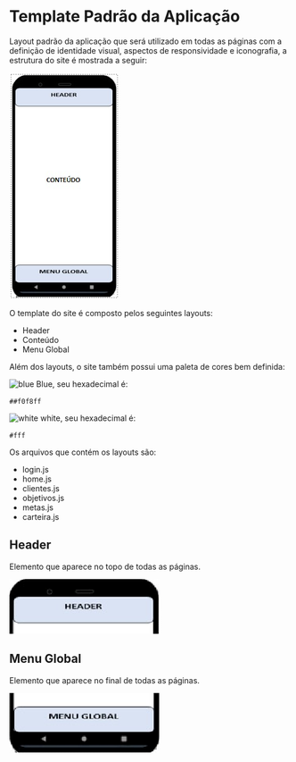 # Template Padrão da Aplicação

Layout padrão da aplicação que será utilizado em todas as páginas com a definição de identidade visual, aspectos de responsividade e iconografia, a estrutura do site é mostrada a seguir:


![Captura de tela 2022-10-30 151022](img/template-dream-mapp.jpeg)

O template do site é composto pelos seguintes layouts:

- Header
- Conteúdo
- Menu Global

Além dos layouts, o site também possui uma paleta de cores bem definida:

![blue](https://reactnative.dev/docs/colors/#f0f8ff) Blue, seu hexadecimal é:
```
##f0f8ff
```

![white](https://user-images.githubusercontent.com/82043220/198895710-12674690-80fb-4ce1-adfb-97770fe9f209.png) white, seu hexadecimal é:

```
#fff
```

Os arquivos que contém os layouts são:

- login.js
- home.js
- clientes.js
- objetivos.js
- metas.js
- carteira.js

## Header

Elemento que aparece no topo de todas as páginas.

![image](img/header-dream-mapp.png)

## Menu Global

Elemento que aparece no final de todas as páginas.

![image](img/menu-global-dream-mapp.png)
